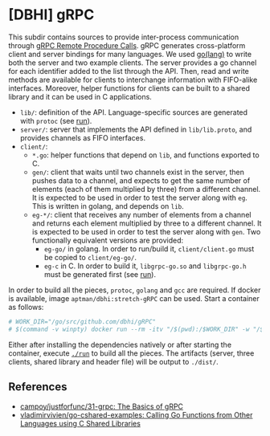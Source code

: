 # [DBHI] gRPC

This subdir contains sources to provide inter-process communication through [gRPC Remote Procedure Calls](https://grpc.io/). gRPC generates cross-platform client and server bindings for many languages. We used [go(lang)](https://golang.org/) to write both the server and two example clients. The server provides a go channel for each identifier added to the list through the API. Then, read and write methods are available for clients to interchange information with FIFO-alike interfaces. Moreover, helper functions for clients can be built to a shared library and it can be used in C applications.

- `lib/`: definition of the API. Language-specific sources are generated with `protoc` (see [run](./run)).
- `server/`: server that implements the API defined in `lib/lib.proto`, and provides channels as FIFO interfaces.
- `client/`:
    - `*.go`: helper functions that depend on `lib`, and functions exported to C.
    - `gen/`: client that waits until two channels exist in the server, then pushes data to a channel, and expects to get the same number of elements (each of them multiplied by three) from a different channel. It is expected to be used in order to test the server along with `eg`. This is written in golang, and depends on `lib`.
    - `eg-*/`: client that receives any number of elements from a channel and returns each element multiplied by three to a different channel. It is expected to be used in order to test the server along with `gen`. Two functionally equivalent versions are provided:
        - `eg-go/` in golang. In order to run/build it, `client/client.go` must be copied to `client/eg-go/`.
        - `eg-c` in C. In order to build it, `libgrpc-go.so` and `libgrpc-go.h` must be generated first (see [run](./run)).

In order to build all the pieces, `protoc`, `golang` and `gcc` are required. If docker is available, image `aptman/dbhi:stretch-gRPC` can be used. Start a container as follows:

``` bash
# WORK_DIR="/go/src/github.com/dbhi/gRPC"
# $(command -v winpty) docker run --rm -itv "/$(pwd):/$WORK_DIR" -w "/$WORK_DIR" aptman/dbhi:stretch-gRPC bash
```

Either after installing the dependencies natively or after starting the container, execute [`./run`](./run) to build all the pieces. The artifacts (server, three clients, shared library and header file) will be output to `./dist/`.

## References

- [campoy/justforfunc/31-grpc: The Basics of gRPC](https://github.com/campoy/justforfunc/tree/master/31-grpc)
- [vladimirvivien/go-cshared-examples: Calling Go Functions from Other Languages using C Shared Libraries](https://github.com/vladimirvivien/go-cshared-examples)
